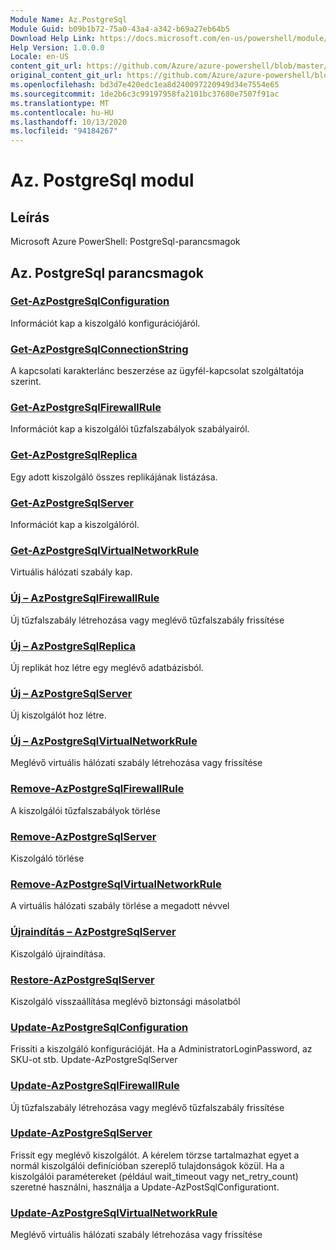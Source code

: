 ```yaml
---
Module Name: Az.PostgreSql
Module Guid: b09b1b72-75a0-43a4-a342-b69a27eb64b5
Download Help Link: https://docs.microsoft.com/en-us/powershell/module/az.postgresql
Help Version: 1.0.0.0
Locale: en-US
content_git_url: https://github.com/Azure/azure-powershell/blob/master/src/PostgreSql/help/Az.PostgreSql.md
original_content_git_url: https://github.com/Azure/azure-powershell/blob/master/src/PostgreSql/help/Az.PostgreSql.md
ms.openlocfilehash: bd3d7e420edc1ea8d240097220949d34e7554e65
ms.sourcegitcommit: 1de2b6c3c99197958fa2101bc37680e7507f91ac
ms.translationtype: MT
ms.contentlocale: hu-HU
ms.lasthandoff: 10/13/2020
ms.locfileid: "94184267"
---
```

# Az. PostgreSql modul
## Leírás
Microsoft Azure PowerShell: PostgreSql-parancsmagok

## Az. PostgreSql parancsmagok
### [Get-AzPostgreSqlConfiguration](Get-AzPostgreSqlConfiguration.md)
Információt kap a kiszolgáló konfigurációjáról.

### [Get-AzPostgreSqlConnectionString](Get-AzPostgreSqlConnectionString.md)
A kapcsolati karakterlánc beszerzése az ügyfél-kapcsolat szolgáltatója szerint.

### [Get-AzPostgreSqlFirewallRule](Get-AzPostgreSqlFirewallRule.md)
Információt kap a kiszolgálói tűzfalszabályok szabályairól.

### [Get-AzPostgreSqlReplica](Get-AzPostgreSqlReplica.md)
Egy adott kiszolgáló összes replikájának listázása.

### [Get-AzPostgreSqlServer](Get-AzPostgreSqlServer.md)
Információt kap a kiszolgálóról.

### [Get-AzPostgreSqlVirtualNetworkRule](Get-AzPostgreSqlVirtualNetworkRule.md)
Virtuális hálózati szabály kap.

### [Új – AzPostgreSqlFirewallRule](New-AzPostgreSqlFirewallRule.md)
Új tűzfalszabály létrehozása vagy meglévő tűzfalszabály frissítése

### [Új – AzPostgreSqlReplica](New-AzPostgreSqlReplica.md)
Új replikát hoz létre egy meglévő adatbázisból.

### [Új – AzPostgreSqlServer](New-AzPostgreSqlServer.md)
Új kiszolgálót hoz létre.

### [Új – AzPostgreSqlVirtualNetworkRule](New-AzPostgreSqlVirtualNetworkRule.md)
Meglévő virtuális hálózati szabály létrehozása vagy frissítése

### [Remove-AzPostgreSqlFirewallRule](Remove-AzPostgreSqlFirewallRule.md)
A kiszolgálói tűzfalszabályok törlése

### [Remove-AzPostgreSqlServer](Remove-AzPostgreSqlServer.md)
Kiszolgáló törlése

### [Remove-AzPostgreSqlVirtualNetworkRule](Remove-AzPostgreSqlVirtualNetworkRule.md)
A virtuális hálózati szabály törlése a megadott névvel

### [Újraindítás – AzPostgreSqlServer](Restart-AzPostgreSqlServer.md)
Kiszolgáló újraindítása.

### [Restore-AzPostgreSqlServer](Restore-AzPostgreSqlServer.md)
Kiszolgáló visszaállítása meglévő biztonsági másolatból

### [Update-AzPostgreSqlConfiguration](Update-AzPostgreSqlConfiguration.md)
Frissíti a kiszolgáló konfigurációját.
Ha a AdministratorLoginPassword, az SKU-ot stb. Update-AzPostgreSqlServer

### [Update-AzPostgreSqlFirewallRule](Update-AzPostgreSqlFirewallRule.md)
Új tűzfalszabály létrehozása vagy meglévő tűzfalszabály frissítése

### [Update-AzPostgreSqlServer](Update-AzPostgreSqlServer.md)
Frissít egy meglévő kiszolgálót.
A kérelem törzse tartalmazhat egyet a normál kiszolgálói definícióban szereplő tulajdonságok közül.
Ha a kiszolgálói paramétereket (például wait_timeout vagy net_retry_count) szeretné használni, használja a Update-AzPostSqlConfigurationt.

### [Update-AzPostgreSqlVirtualNetworkRule](Update-AzPostgreSqlVirtualNetworkRule.md)
Meglévő virtuális hálózati szabály létrehozása vagy frissítése

